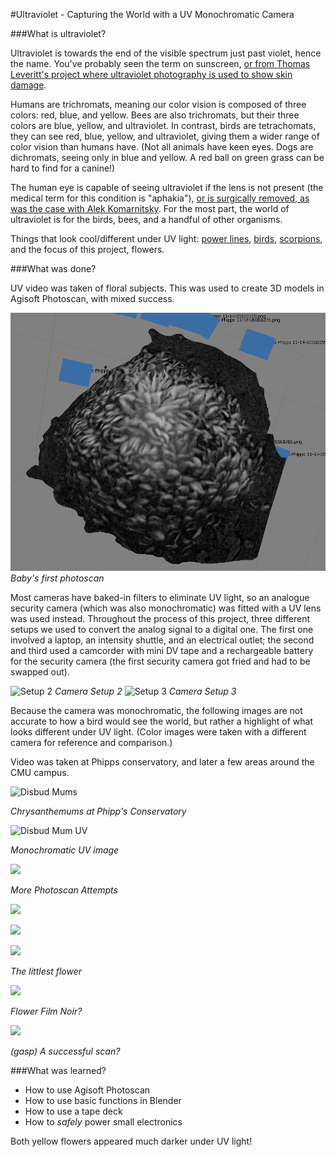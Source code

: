 #Ultraviolet - Capturing the World with a UV Monochromatic Camera

###What is ultraviolet?

Ultraviolet is towards the end of the visible spectrum just past violet, hence the name. You've probably seen the term on sunscreen, [or from Thomas Leveritt's project where ultraviolet photography is used to show skin damage](https://www.youtube.com/watch?v=o9BqrSAHbTc). 

Humans are trichromats, meaning our color vision is composed of three colors: red, blue, and yellow. Bees are also trichromats, but their three colors are blue, yellow, and ultraviolet. In contrast, birds are tetrachomats, they can see red, blue, yellow, and ultraviolet, giving them a wider range of color vision than humans have. (Not all animals have keen eyes. Dogs are dichromats, seeing only in blue and yellow. A red ball on green grass can be hard to find for a canine!) 

The human eye is capable of seeing ultraviolet if the lens is not present (the medical term for this condition is "aphakia"), [or  is surgically removed, as was the case with Alek Komarnitsky](http://www.komar.org/faq/colorado-cataract-surgery-crystalens/ultra-violet-color-glow/). For the most part, the world of ultraviolet is for the birds, bees, and a handful of other organisms.

Things that look cool/different under UV light: [power lines](https://www.youtube.com/watch?v=rLrP9mck7eM), [birds](http://bucultureshock.com/wp-content/uploads/2011/04/Perception.jpg), [scorpions](http://cdn.theatlantic.com/static/mt/assets/science/scorpion.jpg), and the focus of this project, flowers.

###What was done?

UV video was taken of floral subjects. This was used to create 3D models in Agisoft Photoscan, with mixed success. 

![Baby's first photoscan](images/crysanth1.PNG)
*Baby's first photoscan*

Most cameras have baked-in filters to eliminate UV light, so an analogue security camera (which was also monochromatic) was fitted with a UV lens was used instead. Throughout the process of this project, three different setups we used to convert the analog signal to a digital one. The first one involved a laptop, an intensity shuttle, and an electrical outlet; the second and third used a camcorder with mini DV tape and a rechargeable battery for the security camera (the first security camera got fried and had to be swapped out).

![Setup 2](/images/camera1-1.jpg)
*Camera Setup 2*
![Setup 3](/images/camera2-1.jpg)
*Camera Setup 3*

Because the camera was monochromatic, the following images are not accurate to how a bird would see the world, but rather a highlight of what looks different under UV light. (Color images were taken with a different camera for reference and comparison.)

Video was taken at Phipps conservatory, and later a few areas around the CMU campus.

![Disbud Mums](/images/disbud_mum_1.jpg)

*Chrysanthemums at Phipp's Conservatory*

![Disbud Mum UV](/images/disbud_mum_UV.png)

*Monochromatic UV image*

![](/images/crysanth2.PNG)

*More Photoscan Attempts*

![](/images/exploding_crysanth.PNG)

![](/images/crysanth2-3.PNG)

![](/images/smallflower-1.jpg)

*The littlest flower*

![](/images/smallflower_UV.png)

*Flower Film Noir?*

![](/images/stone.gif)

*(gasp) A successful scan?*

###What was learned?
- How to use Agisoft Photoscan
- How to use basic functions in Blender
- How to use a tape deck
- How to *safely* power small electronics

Both yellow flowers appeared much darker under UV light!